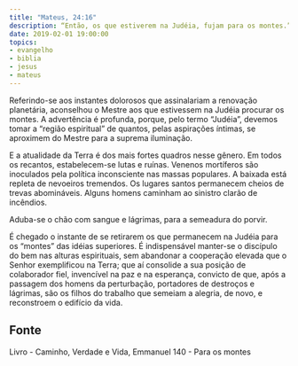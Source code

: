 ```yaml
---
title: "Mateus, 24:16"
description: “Então, os que estiverem na Judéia, fujam para os montes.” - Jesus
date: 2019-02-01 19:00:00
topics: 
- evangelho
- biblia
- jesus
- mateus
---
```


Referindo-se aos instantes dolorosos que assinalariam a renovação planetária,
aconselhou o Mestre aos que estivessem na Judéia procurar os montes. A
advertência é profunda, porque, pelo termo “Judéia”, devemos tomar a “região
espiritual” de quantos, pelas aspirações íntimas, se aproximem do Mestre para a
suprema iluminação.

E a atualidade da Terra é dos mais fortes quadros nesse gênero. Em todos os
recantos, estabelecem-se lutas e ruínas. Venenos mortíferos são inoculados pela
política inconsciente nas massas populares. A baixada está repleta de nevoeiros
tremendos. Os lugares santos permanecem cheios de trevas abomináveis. Alguns
homens caminham ao sinistro clarão de incêndios.

Aduba-se o chão com sangue e lágrimas, para a semeadura do porvir.

É chegado o instante de se retirarem os que permanecem na Judéia para os
“montes” das idéias superiores. É indispensável manter-se o discípulo do bem nas
alturas espirituais, sem abandonar a cooperação elevada que o Senhor
exemplificou na Terra; que aí consolide a sua posição de colaborador fiel,
invencível na paz e na esperança, convicto de que, após a passagem dos homens da
perturbação, portadores de destroços e lágrimas, são os filhos do trabalho que
semeiam a alegria, de novo, e reconstroem o edifício da vida.



## Fonte
Livro - Caminho, Verdade e Vida, Emmanuel
140 - Para os montes
